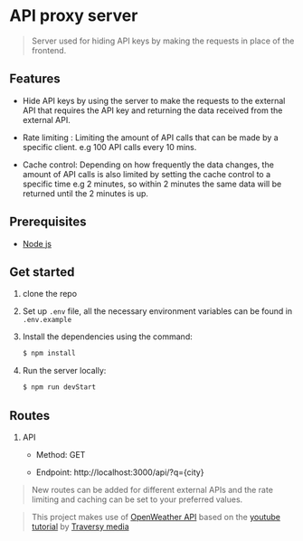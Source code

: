 # API proxy server

> Server used for hiding API keys by making the requests in place of the frontend.


## Features

- Hide API keys by using the server to make the requests to the external API that requires the API key and returning the data received from the external API.

- Rate limiting : Limiting the amount of API calls that can be made by a specific client. e.g 100 API calls every 10 mins.

- Cache control: Depending on how frequently the data changes, the amount of API calls is also limited by setting the cache control to a specific time e.g 2 minutes, so within 2 minutes the same data will be returned until the 2 minutes is up.


## Prerequisites

- [Node js](https://nodejs.org/en/)

## Get started

1. clone the repo

2. Set up `.env` file, all the necessary environment variables can be found in `.env.example`

3. Install the dependencies using the command:
     ```sh
    $ npm install
    ```

4. Run the server locally:
    ```sh
    $ npm run devStart
    ```

## Routes

1. API 

    - Method: GET

    - Endpoint: http://localhost:3000/api/?q={city}


> New routes can be added for different external APIs and the rate limiting and caching can be set to your preferred values.

> This project makes use of [OpenWeather API](https://openweathermap.org/api) based on the [youtube tutorial](https://youtu.be/ZGymN8aFsv4) by [Traversy media](https://github.com/bradtraversy)
